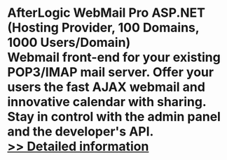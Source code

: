 # AfterLogic WebMail Pro ASP.NET (Hosting Provider, 100 Domains, 1000 Users/Domain)<br />Webmail front-end for your existing POP3/IMAP mail server. Offer your users the fast AJAX webmail and innovative calendar with sharing. Stay in control with the admin panel and the developer's API.<br />[>> Detailed information](https://secure.shareit.com/shareit/product.html?productid=300414026&affiliateid=200057808)